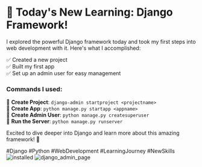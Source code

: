 # 🚀 Today's New Learning: Django Framework!

I explored the powerful Django framework today and took my first steps into web development with it. Here's what I accomplished:

✅ Created a new project  
✅ Built my first app  
✅ Set up an admin user for easy management  

### Commands I used:
🔹 **Create Project**: `django-admin startproject <projectname>`  
🔹 **Create App**: `python manage.py startapp <appname>`  
🔹 **Create Admin User**: `python manage.py createsuperuser`  
🔹 **Run the Server**: `python manage.py runserver`

Excited to dive deeper into Django and learn more about this amazing framework! 🌟

#Django #Python #WebDevelopment #LearningJourney #NewSkills
![installed](https://github.com/user-attachments/assets/1a8e34ed-927d-4a93-8f3a-18df19f6c093)
![django_admin_page](https://github.com/user-attachments/assets/b939c76d-d4e2-4f1f-9266-59116ac627c4)
